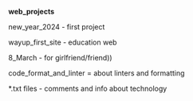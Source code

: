 **web_projects**

new_year_2024 - first project

wayup_first_site - education web

8_March - for girlfriend/friend))

code_format_and_linter = about linters and formatting

*.txt files - comments and info about technology

